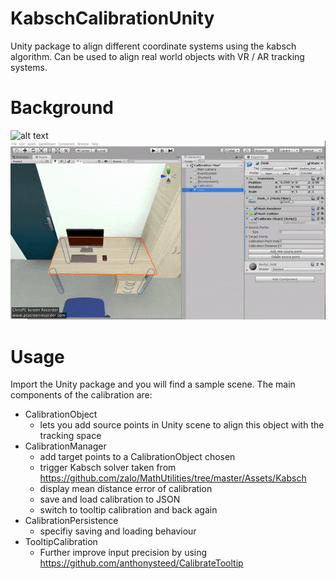 # KabschCalibrationUnity
Unity package to align different coordinate systems using the kabsch algorithm. Can be used to align real world objects with VR / AR tracking systems.

# Background
![alt text](https://www.informatik.uni-wuerzburg.de/fileadmin/_processed_/e/0/csm_Portrait_Uni_Wuerzburg_cropped_fea9744db5.jpg)
![alt text](https://github.com/MaxHeimbrock/KabschCalibrationUnity/blob/main/ezgif-2-a7eb01744123.gif)

# Usage
Import the Unity package and you will find a sample scene. 
The main components of the calibration are:

- CalibrationObject
	- lets you add source points in Unity scene to align this object with the tracking space
- CalibrationManager
	- add target points to a CalibrationObject chosen 
	- trigger Kabsch solver taken from https://github.com/zalo/MathUtilities/tree/master/Assets/Kabsch
	- display mean distance error of calibration 
	- save and load calibration to JSON 
	- switch to tooltip calibration and back again
- CalibrationPersistence 
	- specifiy saving and loading behaviour
- TooltipCalibration
	-  Further improve input precision by using https://github.com/anthonysteed/CalibrateTooltip
